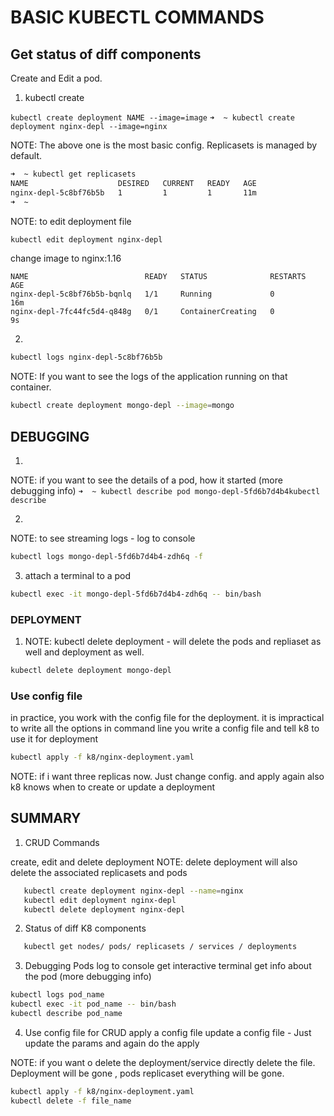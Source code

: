 # BASIC KUBECTL COMMANDS

## Get status of diff components 
Create and Edit a pod.

1. kubectl create

```kubectl create deployment NAME --image=image```
```➜  ~ kubectl create deployment nginx-depl --image=nginx```

NOTE: The above one is the most basic config.
Replicasets is managed by default.

```bash
➜  ~ kubectl get replicasets
NAME                    DESIRED   CURRENT   READY   AGE
nginx-depl-5c8bf76b5b   1         1         1       11m
➜  ~
```

NOTE: to edit deployment file
```bash
kubectl edit deployment nginx-depl
```

change image to nginx:1.16

```➜  ~ kubectl get pods
NAME                          READY   STATUS              RESTARTS   AGE
nginx-depl-5c8bf76b5b-bqnlq   1/1     Running             0          16m
nginx-depl-7fc44fc5d4-q848g   0/1     ContainerCreating   0          9s
```

2. 
```bash
kubectl logs nginx-depl-5c8bf76b5b
```

NOTE: If you want to see the logs of the application running on that container.

```bash
kubectl create deployment mongo-depl --image=mongo
```

## DEBUGGING

1. 
NOTE: if you want to see the details of a pod, how it started (more debugging info)
```➜  ~ kubectl describe pod mongo-depl-5fd6b7d4b4kubectl describe ```

2. 
NOTE: to see streaming logs - log to console
```bash
kubectl logs mongo-depl-5fd6b7d4b4-zdh6q -f
```

3. attach a terminal to a pod
```bash
kubectl exec -it mongo-depl-5fd6b7d4b4-zdh6q -- bin/bash
```

### DEPLOYMENT

1. NOTE: kubectl delete deployment - will delete the pods and repliaset as well and deployment as well.

```bash
kubectl delete deployment mongo-depl
```


### Use config file

in practice, you work with the config file for the deployment.
it is impractical to write all the options in command line
you write a config file and tell k8 to use it for deployment

```bash
kubectl apply -f k8/nginx-deployment.yaml
```

NOTE: if i want three replicas now. Just change config. and apply again
also k8 knows when to create or update a deployment



## SUMMARY

1. CRUD Commands

create, edit and delete deployment
NOTE: delete deployment will also delete the associated replicasets and pods

 ```bash
    kubectl create deployment nginx-depl --name=nginx
    kubectl edit deployment nginx-depl
    kubectl delete deployment nginx-depl
 ```

 2. Status of diff K8 components
 ```bash
    kubectl get nodes/ pods/ replicasets / services / deployments
```

 3. Debugging Pods
log to console
get interactive terminal
get info about the pod (more debugging info)

```bash
kubectl logs pod_name
kubectl exec -it pod_name -- bin/bash
kubectl describe pod_name
```

4. Use config file for CRUD
apply a config file
update a config file - Just update the params and again do the apply

NOTE:
if you want o delete the deployment/service directly delete the file. Deployment will be gone , pods replicaset everything will be gone.

```bash
kubectl apply -f k8/nginx-deployment.yaml
kubectl delete -f file_name
```



